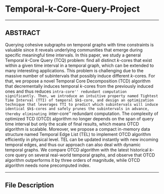 # Temporal-k-Core-Query-Project

***

## ABSTRACT

Querying cohesive subgraphs on temporal graphs with time constraints is valuable since it reveals underlying communities that emerge during specific meaningful time intervals. In this paper, we study a general Temporal $k$-Core Query (TCQ) problem: find all distinct $k$-cores that exist within a given time interval in a temporal graph, which can be extended to many interesting applications. This problem is challenging due to the massive number of subintervals that possibly induce different $k$-cores. For that, we propose a novel Temporal Core Decomposition (TCD) algorithm that decrementally induces temporal $k$-cores from the previously induced ones and thus reduces ``intra-core'' redundant computation significantly. Then, we introduce an intuitive property named Tightest Time Interval (TTI) of temporal $k$-core, and design an optimization technique that leverages TTI to predict which subintervals will induce identical $k$-cores and safely prunes the subintervals in advance, thereby eliminating ``inter-core'' redundant computation. The complexity of optimized TCD (OTCD) algorithm no longer depends on the span of query time interval but only the scale of final results, which means OTCD algorithm is scalable. Moreover, we propose a compact in-memory data structure named Temporal Edge List (TEL) to implement OTCD algorithm efficiently in physical level. TEL can be updated instantly with new incoming temporal edges, and thus our approach can also deal with dynamic temporal graphs. We compare OTCD algorithm with the latest historical $k$-core query on several real-world temporal graphs, and observe that OTCD algorithm outperforms it by three orders of magnitude, while OTCD algorithm needs none precomputed index.

***

## File Description

